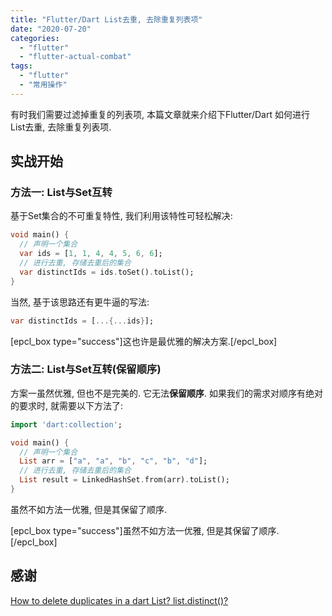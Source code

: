 ```yaml
---
title: "Flutter/Dart List去重, 去除重复列表项"
date: "2020-07-20"
categories: 
  - "flutter"
  - "flutter-actual-combat"
tags: 
  - "flutter"
  - "常用操作"
---
```


有时我们需要过滤掉重复的列表项, 本篇文章就来介绍下Flutter/Dart 如何进行 List去重, 去除重复列表项.

## 实战开始

### 方法一: List与Set互转

基于Set集合的不可重复特性, 我们利用该特性可轻松解决:

```dart
void main() {
  // 声明一个集合
  var ids = [1, 1, 4, 4, 5, 6, 6];
  // 进行去重, 存储去重后的集合
  var distinctIds = ids.toSet().toList();
}
```

当然, 基于该思路还有更牛逼的写法:

```dart
var distinctIds = [...{...ids}];
```

\[epcl\_box type="success"\]这也许是最优雅的解决方案.\[/epcl\_box\]

### 方法二: List与Set互转(保留顺序)

方案一虽然优雅, 但也不是完美的. 它无法**保留顺序**. 如果我们的需求对顺序有绝对的要求时, 就需要以下方法了:

```dart
import 'dart:collection';

void main() {
  // 声明一个集合
  List arr = ["a", "a", "b", "c", "b", "d"];
  // 进行去重, 存储去重后的集合
  List result = LinkedHashSet.from(arr).toList();
}
```

虽然不如方法一优雅, 但是其保留了顺序.

\[epcl\_box type="success"\]虽然不如方法一优雅, 但是其保留了顺序.\[/epcl\_box\]

## 感谢

[How to delete duplicates in a dart List? list.distinct()?](https://stackoverflow.com/questions/12030613/how-to-delete-duplicates-in-a-dart-list-list-distinct)
